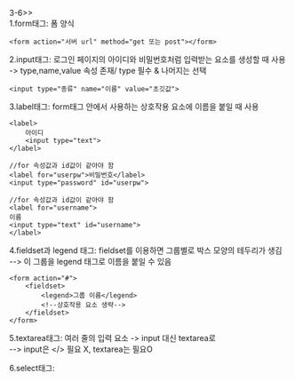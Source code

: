 3-6>></br>
1.form태그: 폼 양식
<body>

    <form action="서버 url" method="get 또는 post"></form>

2.input태그: 로그인 페이지의 아이디와 비밀번호처럼 입력받는 요소를 생성할 때 사용</br>
-> type,name,value 속성 존재/ type 필수 & 나머지는 선택
<body>

    <input type="종류" name="이름" value="초깃값">

3.label태그: form태그 안에서 사용하는 상호작용 요소에 이름을 붙일 때 사용</br>
<body>

    <label>
        아이디
        <input type="text">
    </label>

    //for 속성값과 id값이 같아야 함
    <label for="userpw">비밀번호</label>
    <input type="password" id="userpw">

    //for 속성값과 id값이 같아야 함
    <label for="username">
    이름
    <input type="text" id="username">
    </label>

4.fieldset과 legend 태그: fieldset를 이용하면 그룹별로 박스 모양의 테두리가 생김</br>
--> 이 그룹을 legend 태그로 이름을 붙일 수 있음

<body>

    <form action="#">
        <fieldset>
            <legend>그룹 이름</legend>
            <!--상호작용 요소 생략-->
        </fieldset>
    </form>


5.textarea태그: 여러 줄의 입력 요소  ->  input 대신 textarea로</br>
--> input은 </> 필요 X, textarea는 필요O</br>

6.select태그: 


